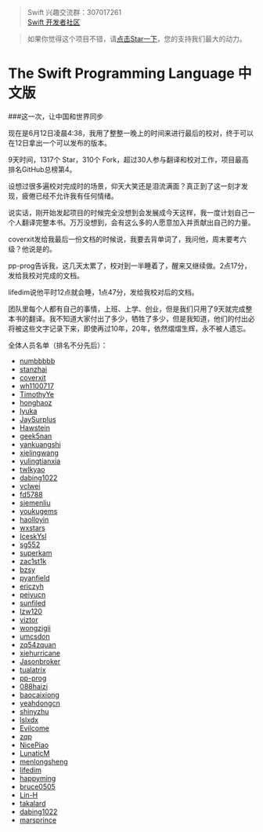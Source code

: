 > Swift 兴趣交流群：307017261  
> [Swift 开发者社区](http://swiftist.org)

<!-- -->
> 如果你觉得这个项目不错，请[点击Star一下](https://github.com/numbbbbb/the-swift-programming-language-in-chinese)，您的支持我们最大的动力。

# The Swift Programming Language 中文版

###这一次，让中国和世界同步

现在是6月12日凌晨4:38，我用了整整一晚上的时间来进行最后的校对，终于可以在12日拿出一个可以发布的版本。

9天时间，1317个 Star，310个 Fork，超过30人参与翻译和校对工作，项目最高排名GitHub总榜第4。

设想过很多遍校对完成时的场景，仰天大笑还是泪流满面？真正到了这一刻才发现，疲倦已经不允许我有任何情绪。

说实话，刚开始发起项目的时候完全没想到会发展成今天这样，我一度计划自己一个人翻译完整本书。万万没想到，会有这么多的人愿意加入并贡献出自己的力量。

coverxit发给我最后一份文档的时候说，我要去背单词了，我问他，周末要考六级？他说是的。

pp-prog告诉我，这几天太累了，校对到一半睡着了，醒来又继续做。2点17分，发给我校对完成的文档。

lifedim说他平时12点就会睡，1点47分，发给我校对后的文档。

团队里每个人都有自己的事情，上班、上学、创业，但是我们只用了9天就完成整本书的翻译。我不知道大家付出了多少，牺牲了多少，但是我知道，他们的付出必将被这些文字记录下来，即使再过10年，20年，依然熠熠生辉，永不被人遗忘。

全体人员名单（排名不分先后）：

- [numbbbbb](https://github.com/numbbbbb)
- [stanzhai](https://github.com/stanzhai)
- [coverxit](https://github.com/coverxit)
- [wh1100717](https://github.com/wh1100717)
- [TimothyYe](https://github.com/TimothyYe)
- [honghaoz](https://github.com/honghaoz)
- [lyuka](https://github.com/lyuka)
- [JaySurplus](https://github.com/JaySurplus)
- [Hawstein](https://github.com/Hawstein)
- [geek5nan](https://github.com/geek5nan)
- [yankuangshi](https://github.com/yankuangshi)
- [xielingwang](https://github.com/xielingwang)
- [yulingtianxia](https://github.com/yulingtianxia)
- [twlkyao](https://github.com/twlkyao)
- [dabing1022](https://github.com/dabing1022)
- [vclwei](https://github.com/vclwei)
- [fd5788](https://github.com/fd5788)
- [siemenliu](https://github.com/siemenliu)
- [youkugems](https://github.com/youkugems)
- [haolloyin](https://github.com/haolloyin)
- [wxstars](https://github.com/wxstars)
- [IceskYsl](https://github.com/IceskYsl)
- [sg552](https://github.com/sg552)
- [superkam](https://github.com/superkam)
- [zac1st1k](https://github.com/zac1st1k)
- [bzsy](https://github.com/bzsy)
- [pyanfield](https://github.com/pyanfield)
- [ericzyh](https://github.com/ericzyh)
- [peiyucn](https://github.com/peiyucn)
- [sunfiled](https://github.com/sunfiled)
- [lzw120](https://github.com/lzw120)
- [viztor](https://github.com/viztor)
- [wongzigii](https://github.com/wongzigii)
- [umcsdon](https://github.com/umcsdon)
- [zq54zquan](https://github.com/zq54zquan)
- [xiehurricane](https://github.com/xiehurricane)
- [Jasonbroker](https://github.com/Jasonbroker)
- [tualatrix](https://github.com/tualatrix)
- [pp-prog](https://github.com/pp-prog)
- [088haizi](https://github.com/088haizi)
- [baocaixiong](https://github.com/baocaixiong)
- [yeahdongcn](https://github.com/yeahdongcn)
- [shinyzhu](https://github.com/shinyzhu)
- [lslxdx](https://github.com/lslxdx)
- [Evilcome](https://github.com/Evilcome)
- [zqp](https://github.com/zqp)
- [NicePiao](https://github.com/NicePiao)
- [LunaticM](https://github.com/LunaticM)
- [menlongsheng](https://github.com/menlongsheng)
- [lifedim](https://github.com/lifedim)
- [happyming](https://github.com/happyming)
- [bruce0505](https://github.com/bruce0505)
- [Lin-H](https://github.com/Lin-H)
- [takalard](https://github.com/takalard)
- [dabing1022](https://github.com/dabing1022)
- [marsprince](https://github.com/marsprince)
